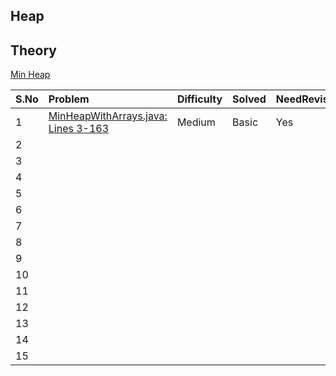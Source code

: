## Heap

## Theory

[Min Heap](MinHeap.MD)

| S.No | Problem                                                               | Difficulty | Solved | NeedRevision? | Comments/Algorithms/Tags |
|:-----|:----------------------------------------------------------------------|:-----------|:-------|:--------------|:-------------------------|
| 1    | [MinHeapWithArrays.java: Lines 3-163](MinHeapWithArrays.java#L3-L163) | Medium     | Basic  | Yes           | Complete Binary Tree     |
| 2    |                                                                       |            |        |               |                          |
| 3    |                                                                       |            |        |               |                          |
| 4    |                                                                       |            |        |               |                          |
| 5    |                                                                       |            |        |               |                          |
| 6    |                                                                       |            |        |               |                          |
| 7    |                                                                       |            |        |               |                          |
| 8    |                                                                       |            |        |               |                          |
| 9    |                                                                       |            |        |               |                          |
| 10   |                                                                       |            |        |               |                          |
| 11   |                                                                       |            |        |               |                          |
| 12   |                                                                       |            |        |               |                          |
| 13   |                                                                       |            |        |               |                          |
| 14   |                                                                       |            |        |               |                          |
| 15   |                                                                       |            |        |               |                          |
